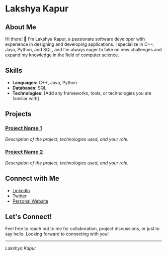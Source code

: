 # Lakshya Kapur

## About Me

Hi there! 👋 I'm Lakshya Kapur, a passionate software developer with experience in designing and developing applications. I specialize in C++, Java, Python, and SQL, and I'm always eager to take on new challenges and expand my knowledge in the field of computer science.

## Skills

- **Languages:** C++, Java, Python
- **Databases:** SQL
- **Technologies:** [Add any frameworks, tools, or technologies you are familiar with]

## Projects

### [Project Name 1](link-to-your-project)
*Description of the project, technologies used, and your role.*

### [Project Name 2](link-to-your-project)
*Description of the project, technologies used, and your role.*

## Connect with Me

- [LinkedIn](your-linkedin-profile)
- [Twitter](your-twitter-handle)
- [Personal Website](your-website-link)

## Let's Connect!

Feel free to reach out to me for collaboration, project discussions, or just to say hello. Looking forward to connecting with you!

---

*Lakshya Kapur*

